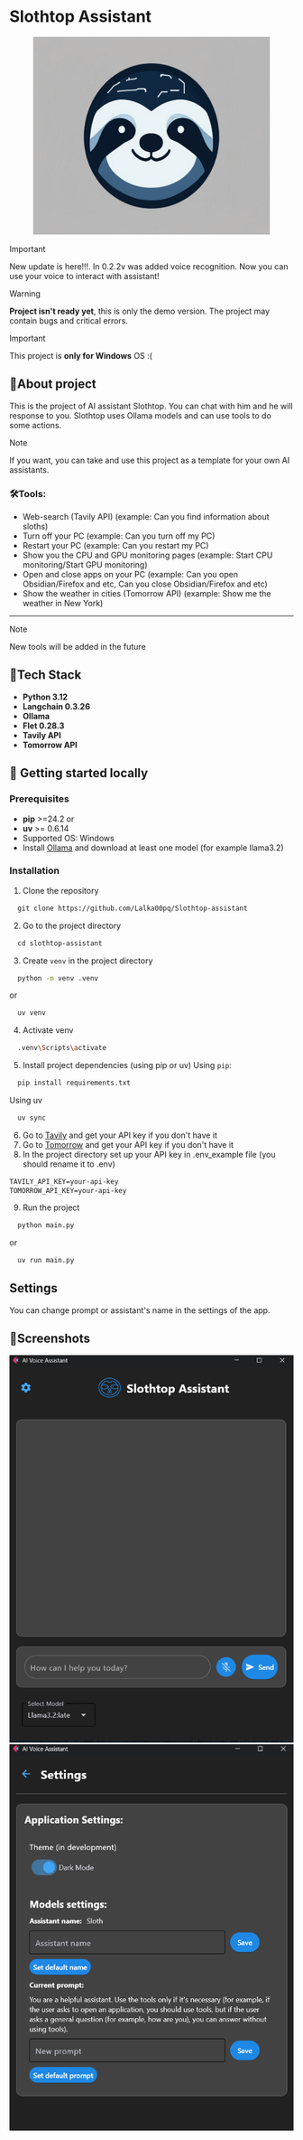 # Slothtop Assistant
<p align="center">
   <img src='screenshots/86f52602-691d-4af2-b451-37f4e1d93510.jpg' width=420 height=350>
</p>

>[!important] 
>New update is here!!!. In 0.2.2v was added voice recognition. Now you can use your voice to interact with assistant!

>[!warning] 
>**Project isn't ready yet**, this is only the demo version. The project may contain bugs and critical errors.

>[!important] 
>This project is **only for Windows** OS :(  

## 🦥About project

This is the project of AI assistant Slothtop. You can chat with him and he will response to you. Slothtop uses Ollama models and can use tools to do some actions. 

>[!note] 
>If you want, you can take and use this project as a template for your own AI assistants. 
### 🛠Tools:

- Web-search (Tavily API) (example: Can you find information about sloths)
- Turn off your PC (example: Can you turn off my PC)
- Restart your PC (example: Can you restart my PC)
- Show you the CPU and GPU monitoring pages (example: Start CPU monitoring/Start GPU monitoring)
- Open and close apps on your PC (example: Can you open Obsidian/Firefox and etc, Can you close Obsidian/Firefox and etc)
- Show the weather in cities (Tomorrow API) (example: Show me the weather in New York)
****
>[!note] 
>New tools will be added in the future 

## 🔎Tech Stack
- **Python 3.12** 
- **Langchain 0.3.26**
- **Ollama** 
- **Flet 0.28.3**  
- **Tavily API**
- **Tomorrow API**
## 🚀 Getting started locally
### Prerequisites
- **pip** >=24.2
	or 
- **uv** >= 0.6.14
- Supported OS: Windows
- Install [Ollama](https://ollama.com/) and download at least one model (for example llama3.2)

### Installation 
1) Clone the repository
```bash
  git clone https://github.com/Lalka00pq/Slothtop-assistant
```

2) Go to the project directory
```bash
  cd slothtop-assistant
```
3) Create `venv` in the project directory
```bash
  python -m venv .venv
```
or 
```bash
  uv venv
```
4) Activate venv
```bash
  .venv\Scripts\activate
```
5) Install project dependencies (using pip or uv)
   Using `pip`:
```bash
  pip install requirements.txt
```
   Using uv
```bash
  uv sync
```
6) Go to [Tavily](https://www.tavily.com/) and get your API key if you don't have it
7) Go to [Tomorrow](https://www.tomorrow.io/) and get your API key if you don't have it
8) In the project directory set up your API key in .env_example file (you should rename it to .env)
```env
TAVILY_API_KEY=your-api-key
TOMORROW_API_KEY=your-api-key
```
9) Run the project
```bash
  python main.py
```
or
```bash
  uv run main.py
```
## Settings 
You can change prompt or assistant's name in the settings of the app.
## 📸Screenshots
<p align="center">
   <center><img src='screenshots/Main_page.png'></center>
   <center><img src='screenshots/Settings_page.png'></center>
</p>